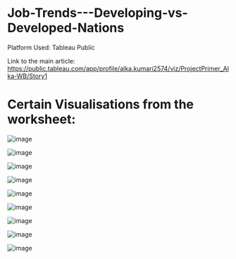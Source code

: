 # Job-Trends---Developing-vs-Developed-Nations

Platform Used: Tableau Public

Link to the main article: https://public.tableau.com/app/profile/alka.kumari2574/viz/ProjectPrimer_Alka-WB/Story1

# Certain Visualisations from the worksheet:

![image](https://github.com/user-attachments/assets/4cd3ff24-63f8-439e-a950-0b42adf785ed)

![image](https://github.com/user-attachments/assets/9d608b74-36cc-44b3-9db2-32853b15a8aa)

![image](https://github.com/user-attachments/assets/310bab30-6042-4a62-a212-b972f929fc30)

![image](https://github.com/user-attachments/assets/a966ef6f-3e0d-4cdc-a330-cb2e8cdeaeee)

![image](https://github.com/user-attachments/assets/e95694f5-8178-4b97-9140-51626c8cf32f)

![image](https://github.com/user-attachments/assets/ea56de04-3f9a-447a-99ff-f34e7785db1d)

![image](https://github.com/user-attachments/assets/e17639ea-0197-4218-b4b9-8eb372858474)

![image](https://github.com/user-attachments/assets/e7d7c2cf-0307-4ec6-a4ba-ec5904d03d5f)

![image](https://github.com/user-attachments/assets/4493f3f8-8b25-4c73-865e-b37a155778d2)







